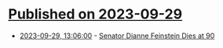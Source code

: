 # [Published on 2023-09-29](index.md)

* [2023-09-29, 13:06:00](https://news.slashdot.org/story/23/09/29/136216/senator-dianne-feinstein-dies-at-90?utm_source=rss1.0mainlinkanon&utm_medium=feed) - [Senator Dianne Feinstein Dies at 90](https://news.slashdot.org/story/23/09/29/136216/senator-dianne-feinstein-dies-at-90?utm_source=rss1.0mainlinkanon&utm_medium=feed)
